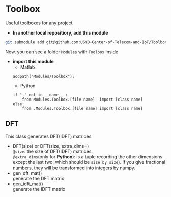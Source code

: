 # Toolbox
Useful toolboxes for any project
* **In another local repositiory, add this module**
```sh
git submodule add git@github.com:USYD-Center-of-Telecom-and-IoT/Toolbox.git Modules/Toolbox
```
Now, you can see a folder `Modules` with `Toolbox` inside
* **import this module**
	* Matlab
	```
	addpath("Modules/Toolbox");
	```
	* Python
	```
	if '.' not in __name__ :
		from Modules.Toolbox.[file name]  import [class name]
	else:
		from .Modules.Toolbox.[file name] import [class name]
	```

## DFT
This class generates DFT(IDFT) matrices.
* DFT(size) or DFT(size, extra_dims=)<br>
`@size`: the size of DFT(IDFT) matrices. <br>
`@extra_dims`(only for **Python**): is a tuple recording the other dimensions except the last two, which should be `size by size`). If you give fractional numbers, they will be transformed into integers by numpy.
* gen_dft_mat()<br>
generate the DFT matrix
* gen_idft_mat()<br>
generate the IDFT matrix